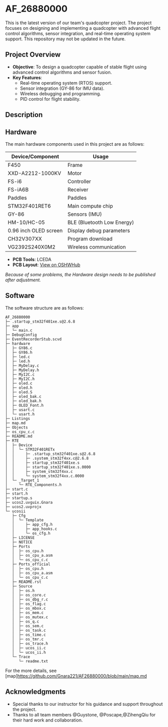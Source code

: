 # AF_26880000

This is the latest version of our team's quadcopter project. The project focuses on designing and implementing a quadcopter with advanced flight control algorithms, sensor integration, and real-time operating system support. This repository may not be updated in the future.

## Project Overview
- **Objective**: To design a quadcopter capable of stable flight using advanced control algorithms and sensor fusion.
- **Key Features**:
  - Real-time operating system (RTOS) support.
  - Sensor integration (GY-86 for IMU data).
  - Wireless debugging and programming.
  - PID control for flight stability.

## Description
## Hardware

The main hardware components used in this project are as follows:

| Device/Component       | Usage                          |
|------------------------|--------------------------------|
| F450                   | Frame                          |
| XXD-A2212-1000KV       | Motor                          |
| FS-i6                  | Controller                     |
| FS-iA6B                | Receiver                       |
| Paddles                | Paddles                        |
| STM32F401RET6          | Main compute chip              |
| GY-86                  | Sensors (IMU)                  |
| HM-10/HC-05            | BLE (Bluetooth Low Energy)     |
| 0.96 inch OLED screen  | Display debug parameters       |
| CH32V307XX             | Program download               |
| VG2392S240X0M2         | Wireless communication         |

- **PCB Tools**: LCEDA
- **PCB Layout**: [View on OSHWHub](https://oshwhub.com/mawentao/stm32f4-fei-kong-ban)

*Because of some problems, the Hardware design needs to be published after adjustment.*


## Software
The software structure are as follows: 

```
AF_26880000
├─ .startup_stm32f401xe.s@2.6.8
├─ app
│  └─ main.c
├─ DebugConfig
├─ EventRecorderStub.scvd
├─ hardware
│  ├─ GY86.c
│  ├─ GY86.h
│  ├─ led.c
│  ├─ led.h
│  ├─ MyDelay.c
│  ├─ MyDelay.h
│  ├─ MyI2C.c
│  ├─ MyI2C.h
│  ├─ oled.c
│  ├─ oled.h
│  ├─ oled.S
│  ├─ oled_bak.c
│  ├─ oled_bak.h
│  ├─ OLED_Font.h
│  ├─ usart.c
│  └─ usart.h
├─ Listings
├─ map.md
├─ Objects
├─ os_cpu_c.c
├─ README.md
├─ RTE
│  ├─ Device
│  │  └─ STM32F401RETx
│  │     ├─ .startup_stm32f401xe.s@2.6.8
│  │     ├─ .system_stm32f4xx.c@2.6.8
│  │     ├─ startup_stm32f401xe.s
│  │     ├─ startup_stm32f401xe.s.0000
│  │     ├─ system_stm32f4xx.c
│  │     └─ system_stm32f4xx.c.0000
│  └─ _Target_1
│     └─ RTE_Components.h
├─ start.c
├─ start.h
├─ startup.s
├─ ucos2.uvguix.Gnara
├─ ucos2.uvprojx
└─ ucosii
   ├─ Cfg
   │  └─ Template
   │     ├─ app_cfg.h
   │     ├─ app_hooks.c
   │     └─ os_cfg.h
   ├─ LICENSE
   ├─ NOTICE
   ├─ Ports
   │  ├─ os_cpu.h
   │  ├─ os_cpu_a.asm
   │  └─ os_cpu_c.c
   ├─ Ports_official
   │  ├─ os_cpu.h
   │  ├─ os_cpu_a.asm
   │  └─ os_cpu_c.c
   ├─ README.rst
   ├─ Source
   │  ├─ os.h
   │  ├─ os_core.c
   │  ├─ os_dbg_r.c
   │  ├─ os_flag.c
   │  ├─ os_mbox.c
   │  ├─ os_mem.c
   │  ├─ os_mutex.c
   │  ├─ os_q.c
   │  ├─ os_sem.c
   │  ├─ os_task.c
   │  ├─ os_time.c
   │  ├─ os_tmr.c
   │  ├─ os_trace.h
   │  ├─ ucos_ii.c
   │  └─ ucos_ii.h
   └─ Trace
      └─ readme.txt

```
For the more details, see [map]<https://github.com/Gnara221/AF26880000/blob/main/map.md>
## Acknowledgments
- Special thanks to our instructor for his guidance and support throughout the project.
- Thanks to all team members @Guystone, @Poscape,@ZihengQiu for their hard work and collaboration.
